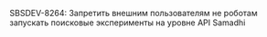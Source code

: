 SBSDEV-8264: Запретить внешним пользователям не роботам запускать поисковые эксперименты на уровне API Samadhi

